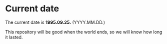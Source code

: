 # Current date

The current date is **1995.09.25.** (YYYY.MM.DD.)

This repository will be good when the world ends, so we will know how long it lasted.